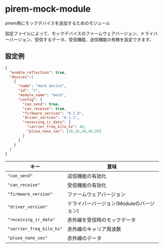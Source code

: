 # pirem-mock-module
pirem用にモックデバイスを追加するためのモジュール

設定ファイルによって、モックデバイスのファームウェアバージョン、ドライバーバージョン、受信するデータ、受信機能、送信機能の有無を設定できます。

## 設定例
```json
{
  "enable_reflection": true,
  "devices":[
    {
      "name": "mock_device",
      "id": "1",
      "module_name": "mock",
      "config": {
        "can_send": true,
        "can_receive": true,
        "firmware_version": "0.1.0",
        "driver_version": "0.1.1",
        "receiving_ir_data": {
          "carrier_freq_kilo_hz": 40,
          "pluse_nano_sec": [10,20,30,40,50]
        }
      }
    }
  ]
}
```

| キー | 意味 |
| ---- | ---- |
| `"can_send"` | 送信機能の有効化 |
| `"can_receive"` | 受信機能の有効化 |
| `"firmware_version"` | ファームウェアバージョン |
| `"driver_version"` | ドライバーバージョン(Moduleのバージョン) |
| `"receiving_ir_data"` | 赤外線を受信時のモックデータ |
| `"varrier_freq_kilo_hz"` | 赤外線のキャリア周波数 |
| `"pluse_nano_sec"` | 赤外線のデータ |


